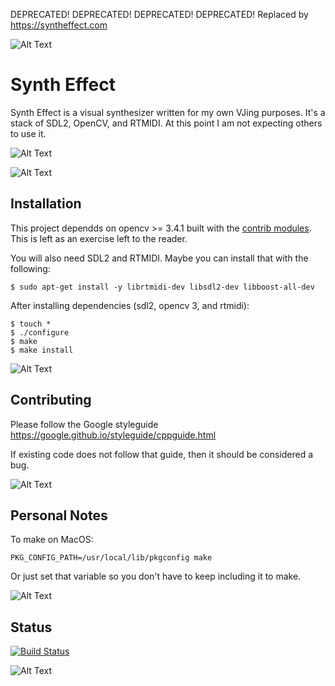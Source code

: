 DEPRECATED! DEPRECATED! DEPRECATED! DEPRECATED! Replaced by https://syntheffect.com

![Alt Text](http://www.capriogroup.com/WebStuff/Images/Borders/Animated-Border-WelcomeOnClassyMarquee.gif)

# Synth Effect

Synth Effect is a visual synthesizer written for my own VJing purposes. It's a stack of SDL2, OpenCV, and RTMIDI.
At this point I am not expecting others to use it.

![Alt Text](https://cdn.business2community.com/wp-content/uploads/2016/04/image.gif.gif)

![Alt Text](http://www.capriogroup.com/WebStuff/Images/Borders/Animated-Border-Fire.gif)
## Installation

This project dependds on opencv >= 3.4.1 built with the [contrib modules](https://github.com/opencv/opencv_contrib). This is left as an exercise left to the reader.

You will also need SDL2 and RTMIDI. Maybe you can install that with the following:

```
$ sudo apt-get install -y librtmidi-dev libsdl2-dev libboost-all-dev
```

After installing dependencies (sdl2, opencv 3, and rtmidi):

```
$ touch *
$ ./configure
$ make 
$ make install
```

![Alt Text](http://www.capriogroup.com/WebStuff/Images/Borders/Animated-Border-Fire.gif)
## Contributing

Please follow the Google styleguide https://google.github.io/styleguide/cppguide.html

If existing code does not follow that guide, then it should be considered a bug.

![Alt Text](http://www.capriogroup.com/WebStuff/Images/Borders/Animated-Border-Fire.gif)
## Personal Notes

To make on MacOS:

```
PKG_CONFIG_PATH=/usr/local/lib/pkgconfig make
```

Or just set that variable so you don't have to keep including it to make.

![Alt Text](http://www.capriogroup.com/WebStuff/Images/Borders/Animated-Border-Fire.gif)
## Status
[![Build Status](https://travis-ci.org/chao-mu/syntheffect.png)](https://travis-ci.org/chao-mu/syntheffect)

![Alt Text](http://www.capriogroup.com/WebStuff/Images/Borders/Animated-Border-GreenLineInBlack.gif)
